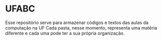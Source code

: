 # UFABC

Esse repositório serve para armazenar códigos e textos das aulas da computação na UF
Cada pasta, nesse momento, representa uma matéria diferente e cada uma pode ter a sua própria organização.

